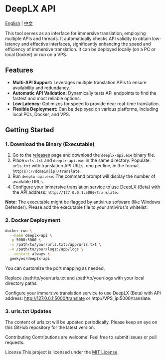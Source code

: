 # DeepLX API

[English](README.md) | [中文](README_ZH.md)

This tool serves as an interface for immersive translation, employing multiple APIs and threads. It automatically checks API validity to obtain low-latency and effective interfaces, significantly enhancing the speed and efficiency of immersive translation. It can be deployed locally (on a PC or local Docker) or run on a VPS.

## Features

- **Multi-API Support:** Leverages multiple translation APIs to ensure availability and redundancy.
- **Automatic API Validation:** Dynamically tests API endpoints to find the fastest and most reliable options.
- **Low Latency:** Optimizes for speed to provide near real-time translation.
- **Flexible Deployment:** Can be deployed on various platforms, including local PCs, Docker, and VPS.

## Getting Started

### 1. Download the Binary (Executable)

1. Go to the [releases](https://github.com/geek-yes/deeplx-api/releases) page and download the `deeplx-api.exe` binary file.
2. Place `urls.txt` and `deeplx-api.exe` in the same directory. Populate `urls.txt` with translation API URLs, one per line, in the format `http(s)://domain(ip)/translate`.
3. Run `deeplx-api.exe`. The command prompt will display the number of available URLs.
4. Configure your immersive translation service to use DeepLX (Beta) with the API address: `http://127.0.0.1:5000/translate`.

**Note:** The executable might be flagged by antivirus software (like Windows Defender). Please add the executable file to your antivirus's whitelist.

### 2. Docker Deployment

```bash
docker run \
  --name deeplx-api \
  -p 5000:5000 \
  -v /path/to/your/urls.txt:/app/urls.txt \
  -v /path/to/your/logs:/app/logs \
  --restart always \
  geekyes/deeplx-api
```
You can customize the port mapping as needed.

Replace /path/to/your/urls.txt and /path/to/your/logs with your local directory paths.

Configure your immersive translation service to use DeepLX (Beta) with API address: http://127.0.0.1:5000/translate or http://VPS_ip:5000/translate.

### 3. urls.txt Updates
The content of urls.txt will be updated periodically. Please keep an eye on this GitHub repository for the latest version.

Contributing
Contributions are welcome! Feel free to submit issues or pull requests.

License
This project is licensed under the [MIT License](LICENSE.md).
